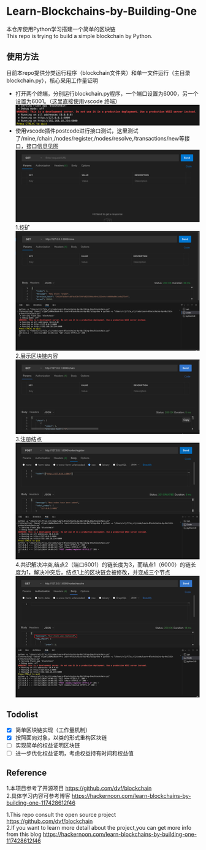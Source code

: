 # Learn-Blockchains-by-Building-One
本仓库使用Python学习搭建一个简单的区块链  
This repo is trying to build a simple blockchain by Python.

## 使用方法
目前本repo提供分类运行程序（blockchain文件夹）和单一文件运行（主目录blockchain.py），核心采用工作量证明
* 打开两个终端，分别运行blockchain.py程序，一个端口设置为6000，另一个设置为6001。（这里直接使用vscode 终端）
    <img src='/img/start-service.png'>
* 使用vscode插件postcode进行接口测试，这里测试了/mine,/chain,/nodes/register,/nodes/resolve,/transactions/new等接口，接口信息见图
    <img src='/img/postcode.png'>
    1.挖矿
    <img src='/img/mine.png'>
    2.展示区块链内容
    <img src='/img/chain.png'>
    3.注册结点
    <img src='/img/nodeRegister.png'>
    4.共识解决冲突,结点2（端口6001）的链长度为3，而结点1（6000）的链长度为1，解决冲突后，结点1上的区块链会被修改，并变成三个节点
    <img src='/img/resolve.png'>

## Todolist
- [x] 简单区块链实现（工作量机制）
- [x] 按照面向对象，以类的形式重构区块链
- [ ] 实现简单的权益证明区块链
- [ ] 进一步优化权益证明，考虑权益持有时间和权益值

## Reference
1.本项目参考了开源项目 https://github.com/dvf/blockchain  
2.具体学习内容可参考博客 https://hackernoon.com/learn-blockchains-by-building-one-117428612f46

1.This repo consult the open source project https://github.com/dvf/blockchain  
2.If you want to learn more detail about the project,you can get more info from this blog https://hackernoon.com/learn-blockchains-by-building-one-117428612f46  
